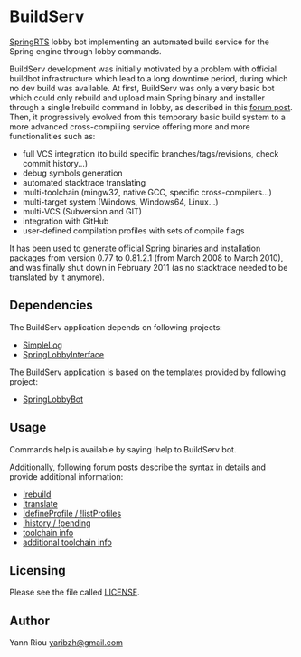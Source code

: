 BuildServ
=========
[SpringRTS](http://springrts.com/) lobby bot implementing an automated build
service for the Spring engine through lobby commands.

BuildServ development was initially motivated by a problem with official
buildbot infrastructure which lead to a long downtime period, during which no
dev build was available. At first, BuildServ was only a very basic bot which
could only rebuild and upload main Spring binary and installer through a single
!rebuild command in lobby, as described in this
[forum post](http://springrts.com/phpbb/viewtopic.php?p=267872#p267872).
Then, it progressively evolved from this temporary basic build system to a more
advanced cross-compiling service offering more and more functionalities such
as:
- full VCS integration (to build specific branches/tags/revisions, check commit
history...)
- debug symbols generation
- automated stacktrace translating
- multi-toolchain (mingw32, native GCC, specific cross-compilers...)
- multi-target system (Windows, Windows64, Linux...)
- multi-VCS (Subversion and GIT)
- integration with GitHub
- user-defined compilation profiles with sets of compile flags

It has been used to generate official Spring binaries and installation packages
from version 0.77 to 0.81.2.1 (from March 2008 to March 2010), and was
finally shut down in February 2011 (as no stacktrace needed to be translated by
it anymore).

Dependencies
------------
The BuildServ application depends on following projects:
* [SimpleLog](https://github.com/Yaribz/SimpleLog)
* [SpringLobbyInterface](https://github.com/Yaribz/SpringLobbyInterface)

The BuildServ application is based on the templates provided by following
project:
* [SpringLobbyBot](https://github.com/Yaribz/SpringLobbyBot)

Usage
-----
Commands help is available by saying !help to BuildServ bot.

Additionally, following forum posts describe the syntax in details and provide additional information:
* [!rebuild](http://springrts.com/phpbb/viewtopic.php?p=291783#p291783)
* [!translate](http://springrts.com/phpbb/viewtopic.php?p=301572#p301572)
* [!defineProfile / !listProfiles](http://springrts.com/phpbb/viewtopic.php?p=306421#p306421)
* [!history / !pending](http://springrts.com/phpbb/viewtopic.php?p=326927#p326927)
* [toolchain info](http://springrts.com/phpbb/viewtopic.php?p=332743#p332743)
* [additional toolchain info](http://springrts.com/phpbb/viewtopic.php?p=359911#p359911)

Licensing
---------
Please see the file called [LICENSE](LICENSE).

Author
------
Yann Riou <yaribzh@gmail.com>
